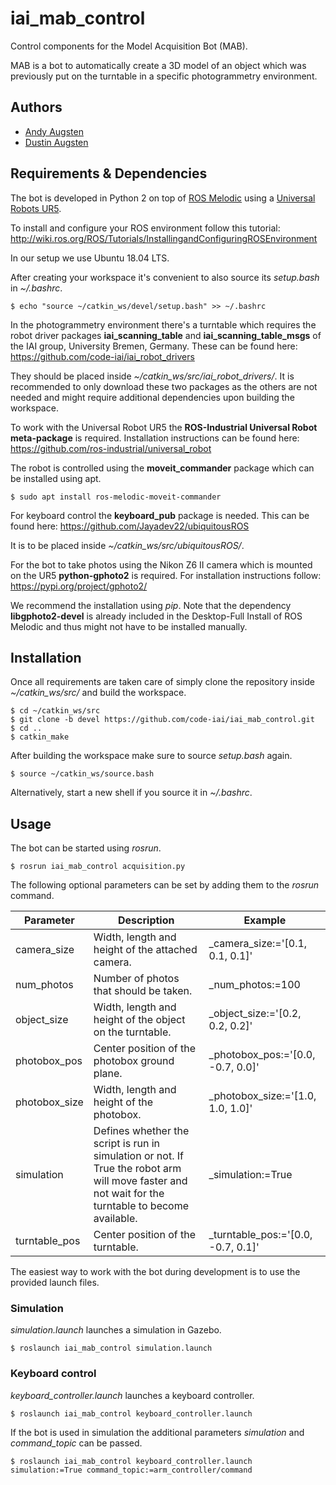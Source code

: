 # iai_mab_control

Control components for the Model Acquisition Bot (MAB).

MAB is a bot to automatically create a 3D model of an object which was previously put on the turntable in a specific photogrammetry environment.

## Authors

- [Andy Augsten](mailto:a.augsten@uni-bremen.de)
- [Dustin Augsten](mailto:augsten@uni-bremen.de)

## Requirements & Dependencies

The bot is developed in Python 2 on top of [ROS Melodic](http://wiki.ros.org/melodic) using a [Universal Robots UR5](https://www.universal-robots.com/products/ur5-robot/).

To install and configure your ROS environment follow this tutorial: http://wiki.ros.org/ROS/Tutorials/InstallingandConfiguringROSEnvironment

In our setup we use Ubuntu 18.04 LTS.

After creating your workspace it's convenient to also source its _setup.bash_ in _~/.bashrc_.

```
$ echo "source ~/catkin_ws/devel/setup.bash" >> ~/.bashrc
```

In the photogrammetry environment there's a turntable which requires the robot driver packages **iai_scanning_table** and **iai_scanning_table_msgs** of the IAI group, University Bremen, Germany. These can be found here: https://github.com/code-iai/iai_robot_drivers

They should be placed inside _~/catkin_ws/src/iai_robot_drivers/_. It is recommended to only download these two packages as the others are not needed and might require additional dependencies upon building the workspace.

To work with the Universal Robot UR5 the **ROS-Industrial Universal Robot meta-package** is required. Installation instructions can be found here: https://github.com/ros-industrial/universal_robot

The robot is controlled using the **moveit_commander** package which can be installed using apt.

```
$ sudo apt install ros-melodic-moveit-commander
```

For keyboard control the **keyboard_pub** package is needed. This can be found here: https://github.com/Jayadev22/ubiquitousROS

It is to be placed inside _~/catkin_ws/src/ubiquitousROS/_.

For the bot to take photos using the Nikon Z6 II camera which is mounted on the UR5 **python-gphoto2** is required. For installation instructions follow: https://pypi.org/project/gphoto2/

We recommend the installation using _pip_. Note that the dependency **libgphoto2-devel** is already included in the Desktop-Full Install of ROS Melodic and thus might not have to be installed manually.

## Installation

Once all requirements are taken care of simply clone the repository inside _~/catkin_ws/src/_ and build the workspace.

```
$ cd ~/catkin_ws/src
$ git clone -b devel https://github.com/code-iai/iai_mab_control.git
$ cd ..
$ catkin_make
```

After building the workspace make sure to source _setup.bash_ again.

```
$ source ~/catkin_ws/source.bash
```

Alternatively, start a new shell if you source it in _~/.bashrc_.

## Usage

The bot can be started using _rosrun_.

```
$ rosrun iai_mab_control acquisition.py
```

The following optional parameters can be set by adding them to the _rosrun_ command.

| Parameter     | Description                                                                                                                                        | Example                            |
|---------------|----------------------------------------------------------------------------------------------------------------------------------------------------|------------------------------------|
| camera_size   | Width, length and height of the attached camera.                                                                                                   | _camera_size:='[0.1, 0.1, 0.1]'    |
| num_photos    | Number of photos that should be taken.                                                                                                             | _num_photos:=100                   |
| object_size   | Width, length and height of the object on the turntable.                                                                                           | _object_size:='[0.2, 0.2, 0.2]'    |
| photobox_pos  | Center position of the photobox ground plane.                                                                                                      | _photobox_pos:='[0.0, -0.7, 0.0]'  |
| photobox_size | Width, length and height of the photobox.                                                                                                          | _photobox_size:='[1.0, 1.0, 1.0]'  |
| simulation    | Defines whether the script is run in simulation or not. If True the robot arm will move faster and not wait for the turntable to become available. | _simulation:=True                  |
| turntable_pos | Center position of the turntable.                                                                                                                  | _turntable_pos:='[0.0, -0.7, 0.1]' |

The easiest way to work with the bot during development is to use the provided launch files.

### Simulation

_simulation.launch_ launches a simulation in Gazebo.

```
$ roslaunch iai_mab_control simulation.launch
```

### Keyboard control

_keyboard_controller.launch_ launches a keyboard controller.

```
$ roslaunch iai_mab_control keyboard_controller.launch
```

If the bot is used in simulation the additional parameters _simulation_ and _command_topic_ can be passed.

```
$ roslaunch iai_mab_control keyboard_controller.launch simulation:=True command_topic:=arm_controller/command
```
